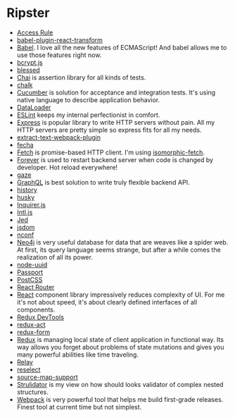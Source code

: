 # Ripster

* [Access Rule](https://github.com/vslinko/access-rule)
* [babel-plugin-react-transform](https://github.com/gaearon/babel-plugin-react-transform)
* [Babel](http://babeljs.io). I love all the new features of ECMAScript! And babel allows me to use those features right now.
* [bcrypt.js](https://github.com/dcodeIO/bcrypt.js)
* [blessed](https://github.com/chjj/blessed)
* [Chai](http://chaijs.com) is assertion library for all kinds of tests.
* [chalk](https://github.com/chalk/chalk)
* [Cucumber](https://github.com/cucumber/cucumber-js) is solution for acceptance and integration tests. It's using native language to describe application behavior.
* [DataLoader](https://github.com/facebook/dataloader)
* [ESLint](http://eslint.org) keeps my internal perfectionist in comfort.
* [Express](http://expressjs.com) is popular library to write HTTP servers without pain. All my HTTP servers are pretty simple so express fits for all my needs.
* [extract-text-webpack-plugin](https://github.com/webpack/extract-text-webpack-plugin)
* [fecha](https://github.com/taylorhakes/fecha)
* [Fetch](https://fetch.spec.whatwg.org) is promise-based HTTP client. I'm using [isomorphic-fetch](https://github.com/matthew-andrews/isomorphic-fetch).
* [Forever](https://github.com/foreverjs/forever) is used to restart backend server when code is changed by developer. Hot reload everywhere!
* [gaze](https://github.com/shama/gaze)
* [GraphQL](https://github.com/graphql/graphql-js) is best solution to write truly flexible backend API.
* [history](https://github.com/rackt/history)
* [husky](https://github.com/typicode/husky)
* [Inquirer.js](https://github.com/sboudrias/Inquirer.js)
* [Intl.js](https://github.com/andyearnshaw/Intl.js/)
* [Jed](http://slexaxton.github.io/Jed/)
* [jsdom](https://github.com/tmpvar/jsdom)
* [nconf](https://github.com/indexzero/nconf)
* [Neo4j](http://neo4j.com) is very useful database for data that are weaves like a spider web. At first, its query language seems strange, but after a while comes the realization of all its power.
* [node-uuid](https://github.com/broofa/node-uuid)
* [Passport](http://passportjs.org)
* [PostCSS](https://github.com/postcss/postcss)
* [React Router](https://github.com/rackt/react-router)
* [React](https://facebook.github.io/react/) component library impressively reduces complexity of UI. For me it's not about speed, it's about clearly defined interfaces of all components.
* [Redux DevTools](https://github.com/gaearon/redux-devtools)
* [redux-act](https://github.com/pauldijou/redux-act)
* [redux-form](https://github.com/erikras/redux-form)
* [Redux](https://github.com/gaearon/redux) is managing local state of client application in functional way. Its way allows you forget about problems of state mutations and gives you many powerful abilities like time traveling.
* [Relay](https://facebook.github.io/relay/)
* [reselect](https://github.com/faassen/reselect)
* [source-map-support](https://github.com/evanw/node-source-map-support)
* [Strulidator](https://github.com/vslinko/strulidator) is my view on how should looks validator of complex nested structures.
* [Webpack](http://webpack.github.io) is very powerful tool that helps me build first-grade releases. Finest tool at current time but not simplest.
